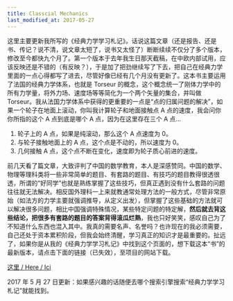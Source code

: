 ```yaml
---
title: Classcial Mechanics
last_modified_at: 2017-05-27
---
```


这里主要更新我所写的《经典力学学习札记》。话说这篇文章（还是报告、还是书、传记？说不清，说文章太短了，说书又太怪了）断断续续不仅分了多个版本，修改至今都快九个月了。第一个版本于去年我生日那天截稿，在中欧内部试用，应该反映还是不错的（有反映？），于是加了把劲继续写了下去，把自己在经典力学里面的一点心得都写了进去，尽管好像已经有几个月没有更新了。这本书主要运用了法国的经典力学体系，也就是 Torseur 的概念，这个概念统一了刚体力学中的所有力学量，将外力场、速度场等等简化为一个两个矢量的集合，并叫做 Torseur。我从法国力学体系中获得的更重要的一点是“点的归属问题的解决”，如果一个轮子在地面上滚动，你叫我计算轮子和地面接触点 A 点的速度，我会问你你所指的这个 A 点到底是哪个 A 点，因为在这里存在三个 A 点...

1. 轮子上的 A 点，如果是纯滚动，那么这个 A 点速度为 0。
2. 与轮子接触地面上的 A 点，这个点是不动的，所以速度为 0。
3. 几何接触 A 点，这个点不断在变化，速度即为轮子质心前进的速度。

前几天看了篇文章，大致评判了中国的数学教育，本人是深感赞同。中国的数学、物理等理科类将一些非常简单的题目、有套路的题目、有技巧的题目教得很透很透，所谓的“好同学”也就是熟练掌握了这些技巧，但真正遇到没有什么套路的问题往往就无法解决。相反国外理科一上来就教通常处理方法的一般方式，尽管非常原始（如法方的力学主要就强调推导，从定义出发），但掌握了这些基础的方法就可以解决很多问题，相比中国强调特殊情况，某些特定问题的特定解，**然后就去背这些结论，把很多有套路的题目的答案背得滚瓜烂熟**，我也只好笑笑，感叹自己为了不知道什么东西也混入其中。我真的需要名声、名誉吗？也许现在的我必须需要，自己还处于资本累积阶段，但我会始终清醒，学习真正的知识才是最重要的。扯远了，如果你是从我的《经典力学学习札记》中找到这个页面的，想下载这本“书”的最新版本，请点击下面的链接（已失效），至项目的网站下载。

[这里 / Here / Ici](http://code.google.com/p/mechtianyi/)

2017 年 5 月 27 日更新：如果感兴趣的话随便去哪个搜索引擎搜索“经典力学学习札记”就能找到。